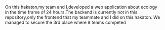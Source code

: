 On this hakaton,my team and I,developed a web application about ecology in the time frame of 24 hours.The backend is currently not in this repository,only the frontend that my teammate and I did on this hakaton. We managed to secure the 3rd place where 8 teams competed
